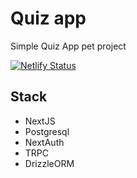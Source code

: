 # Quiz app

Simple Quiz App pet project

[![Netlify Status](https://api.netlify.com/api/v1/badges/414e3d36-50b8-45d3-b2f9-85c05102a4b5/deploy-status)](https://app.netlify.com/sites/preparedev-quiz/deploys)

## Stack

- NextJS
- Postgresql
- NextAuth
- TRPC
- DrizzleORM
